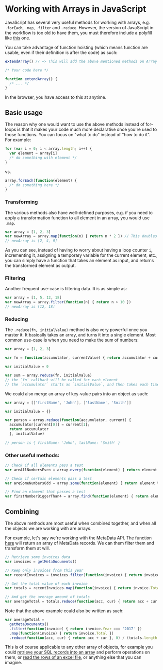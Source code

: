 
# Working with Arrays in JavaScript

JavaScript has several very useful methods for working with arrays, e.g. `.forEach`, `.map`, `.filter` and `.reduce`. 
However, the version of JavaScript in the workflow is too old to have them, you must therefore include a polyfill
like [this](https://github.com/romgrk/ol-resources/blob/master/array.js) one.

You can take advantage of function hoisting (which means function are usable, even if their definition is after the code) as such:
```js
extendArray() // => This will add the above mentioned methods on Array objects

/* Your code here */

function extendArray() {
  /* ... */
}
```

In the browser, you have access to this at anytime.

## Basic usage

The reason why one would want to use the above methods instead of for-loops is that it makes your code much more declarative
once you're used to those functions. You can focus on "what to do" instead of "how to do it".
For example:

```js
for (var i = 0; i < array.length; i++) {
  var element = array[i]
  /* do something with element */
}
```
vs.
```js
array.forEach(function(element) {
  /* do something here */
}
```

### Transforming

The various methods also have well-defined purposes, e.g. if you need to apply a transformation function to 
all element in an array, you would use `.map`.
```js
var array = [1, 2, 3]
var newArray = array.map(function(n) { return n * 2 }) // This doubles all elements in the array
// newArray is [2, 4, 6]
```
As you can see, instead of having to worry about having a loop counter `i`, incrementing it, assigning a temporary variable for the current element, etc., you can simply have a function that takes an element as input, and returns the transformed element as output.

### Filtering

Another frequent use-case is filtering data. It is as simple as:
```js
var array = [1, 5, 12, 18]
var newArray = array.filter(function(n) { return n > 10 })
// newArray is [12, 18]
```

### Reducing

The `.reduce(fn, initialValue)` method is also very powerful once you master it. 
It basically takes an array, and turns it into a single element.
Most common use-case is when you need to make the sum of numbers:
```js
var array = [1, 2, 3]

var fn = function(accumulator, currentValue) { return accumulator + currentValue }

var initialValue = 0

var sum = array.reduce(fn, initialValue)
// the `fn` callback will be called for each element 
// the `accumulator` starts as `initialValue`, and then takes each time the value returned by fn()
```

We could also merge an array of key-value pairs into an object as such:
```js
var array = [['firstName', 'John'], ['lastName', 'Smith']]

var initialValue = {}

var person = array.reduce(function(accumulator, current) { 
  accumulator[current[0]] = current[1]; 
  return accumulator 
  }, initialValue)
  
// person is { firstName: 'John', lastName: 'Smith' }
```


### Other useful methods:
```js
// Check if all elements pass a test
var areAllNumbersEven = array.every(function(element) { return element % 2 == 0 })

// Check if certain elements pass a test
var areSomeNumbersOdd = array.some(function(element) { return element % 2 == 1 })

// Find an element that passes a test
var firstNumberBiggerThan4 = array.find(function(element) { return element > 4 })
```

## Combining

The above methods are most useful when combined together, and when all the objects we are working with are 
arrays.

For example, let's say we're working with the MetaData API. The function [here](https://gist.github.com/romgrk/541479a60b82455dba6d3e2fc89c085e) will return an array of MetaData records.
We can them filter them and transform them at will.
```js
// Retrieve some invoices data
var invoices = getMetaDocuments()

// Keep only invoices from this year
var recentInvoices = invoices.filter(function(invoice) { return invoice.Year === '2017' })

// Get the total value of each invoice
var totals = recentInvoices.map(function(invoice) { return invoice.Total })

// And get the average amount of totals
var averageTotal = totals.reduce(function(acc, cur) { return acc + cur }, 0) / (totals.length || 1)
```

Note that the above example could also be written as such:
```js
var averageTotal = 
  getMetaDocuments()
  .filter(function(invoice) { return invoice.Year === '2017' })
  .map(function(invoice) { return invoice.Total })
  .reduce(function(acc, cur) { return acc + cur }, 0) / (totals.length || 1) 
```

This is of course applicable to any other array of objects, for example you could [retrieve your SQL
records into an array](https://gist.github.com/romgrk/fa6eb1418a8cfaabe81efb90445ef194#file-sql-js-L5-L28) 
and perform operations on them, or [read the rows of an excel file](https://gist.github.com/romgrk/767b2a520d7011c5b0534673b39355e7#file-excel-workflow-js-L43-L60), or anything else
that you can imagine.

